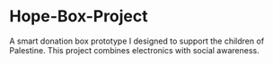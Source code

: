 # Hope-Box-Project
A smart donation box prototype I designed to support the children of Palestine. This project combines electronics with social awareness.
